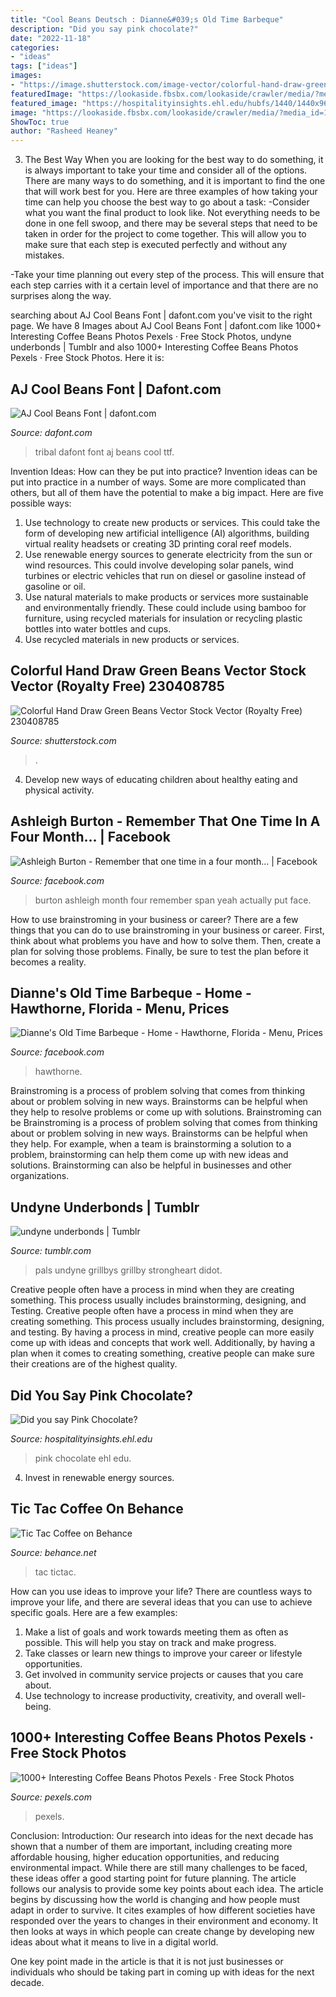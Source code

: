 ```yaml
---
title: "Cool Beans Deutsch : Dianne&#039;s Old Time Barbeque"
description: "Did you say pink chocolate?"
date: "2022-11-18"
categories:
- "ideas"
tags: ["ideas"]
images:
- "https://image.shutterstock.com/image-vector/colorful-hand-draw-green-beans-600w-230408785.jpg"
featuredImage: "https://lookaside.fbsbx.com/lookaside/crawler/media/?media_id=2564059340314650"
featured_image: "https://hospitalityinsights.ehl.edu/hubfs/1440/1440x960-pink-chocolate.jpg#keepProtocol"
image: "https://lookaside.fbsbx.com/lookaside/crawler/media/?media_id=1037369456678324"
ShowToc: true
author: "Rasheed Heaney"
---
```



3) The Best Way
When you are looking for the best way to do something, it is always important to take your time and consider all of the options. There are many ways to do something, and it is important to find the one that will work best for you. Here are three examples of how taking your time can help you choose the best way to go about a task: 
-Consider what you want the final product to look like. Not everything needs to be done in one fell swoop, and there may be several steps that need to be taken in order for the project to come together. This will allow you to make sure that each step is executed perfectly and without any mistakes.

-Take your time planning out every step of the process. This will ensure that each step carries with it a certain level of importance and that there are no surprises along the way.

	

		
searching about AJ Cool Beans Font | dafont.com you've visit to the right page. We have 8 Images about AJ Cool Beans Font | dafont.com like 1000+ Interesting Coffee Beans Photos Pexels · Free Stock Photos, undyne underbonds | Tumblr and also 1000+ Interesting Coffee Beans Photos Pexels · Free Stock Photos. Here it is:
		
    
## AJ Cool Beans Font | Dafont.com

<img loading=lazy src="https://www.dafont.com/img/charmap/a/j/ajcoolbeans0.png" onerror="this.onerror=null;this.src='https://tse1.mm.bing.net/th?id=OIP.TSv2_CmaaLMoMcZczsj_UgHaO4&amp;pid=15.1';" alt="AJ Cool Beans Font | dafont.com">

_Source: dafont.com_

>tribal dafont font aj beans cool ttf. 

	

Invention Ideas: How can they be put into practice?
Invention ideas can be put into practice in a number of ways. Some are more complicated than others, but all of them have the potential to make a big impact. Here are five possible ways: 
1. Use technology to create new products or services. This could take the form of developing new artificial intelligence (AI) algorithms, building virtual reality headsets or creating 3D printing coral reef models.
2. Use renewable energy sources to generate electricity from the sun or wind resources. This could involve developing solar panels, wind turbines or electric vehicles that run on diesel or gasoline instead of gasoline or oil. 
3. Use natural materials to make products or services more sustainable and environmentally friendly. These could include using bamboo for furniture, using recycled materials for insulation or recycling plastic bottles into water bottles and cups. 
4. Use recycled materials in new products or services.

    
## Colorful Hand Draw Green Beans Vector Stock Vector (Royalty Free) 230408785

<img loading=lazy src="https://image.shutterstock.com/image-vector/colorful-hand-draw-green-beans-600w-230408785.jpg" onerror="this.onerror=null;this.src='https://tse4.mm.bing.net/th?id=OIP.pCK4Bsy8--c8Xo6iYXehTQHaHn&amp;pid=15.1';" alt="Colorful Hand Draw Green Beans Vector Stock Vector (Royalty Free) 230408785">

_Source: shutterstock.com_

>. 

	

4. Develop new ways of educating children about healthy eating and physical activity.

    
## Ashleigh Burton - Remember That One Time In A Four Month... | Facebook

<img loading=lazy src="https://lookaside.fbsbx.com/lookaside/crawler/media/?media_id=1037369456678324" onerror="this.onerror=null;this.src='https://tse4.mm.bing.net/th?id=OIP.QFqIy9UVRoWw0z1FLmTs6QHaJQ&amp;pid=15.1';" alt="Ashleigh Burton - Remember that one time in a four month... | Facebook">

_Source: facebook.com_

>burton ashleigh month four remember span yeah actually put face. 

	

How to use brainstroming in your business or career?
There are a few things that you can do to use brainstroming in your business or career. First, think about what problems you have and how to solve them. Then, create a plan for solving those problems. Finally, be sure to test the plan before it becomes a reality.

    
## Dianne&#039;s Old Time Barbeque - Home - Hawthorne, Florida - Menu, Prices

<img loading=lazy src="https://lookaside.fbsbx.com/lookaside/crawler/media/?media_id=2564059340314650" onerror="this.onerror=null;this.src='https://tse2.mm.bing.net/th?id=OIP.x3AQa2HzfQS5cNY1YmqK1QHaJ4&amp;pid=15.1';" alt="Dianne&#039;s Old Time Barbeque - Home - Hawthorne, Florida - Menu, Prices">

_Source: facebook.com_

>hawthorne. 

	

Brainstroming is a process of problem solving that comes from thinking about or problem solving in new ways. Brainstorms can be helpful when they help to resolve problems or come up with solutions. Brainstroming can be
Brainstroming is a process of problem solving that comes from thinking about or problem solving in new ways. Brainstorms can be helpful when they help. For example, when a team is brainstorming a solution to a problem, brainstorming can help them come up with new ideas and solutions. Brainstorming can also be helpful in businesses and other organizations.

    
## Undyne Underbonds | Tumblr

<img loading=lazy src="https://64.media.tumblr.com/58bfe3c17dbf3be6e5c5deb54d119d7d/16534642822832a2-79/s640x960/11812f51f895fc5f1be4fba3f6d1de941f151867.jpg" onerror="this.onerror=null;this.src='https://tse4.mm.bing.net/th?id=OIP.5-yDcbWkYbiZ42TKSdKoFwHaIn&amp;pid=15.1';" alt="undyne underbonds | Tumblr">

_Source: tumblr.com_

>pals undyne grillbys grillby strongheart didot. 

	

Creative people often have a process in mind when they are creating something. This process usually includes brainstorming, designing, and Testing.
Creative people often have a process in mind when they are creating something. This process usually includes brainstorming, designing, and testing. By having a process in mind, creative people can more easily come up with ideas and concepts that work well. Additionally, by having a plan when it comes to creating something, creative people can make sure their creations are of the highest quality.

    
## Did You Say Pink Chocolate?

<img loading=lazy src="https://hospitalityinsights.ehl.edu/hubfs/1440/1440x960-pink-chocolate.jpg#keepProtocol" onerror="this.onerror=null;this.src='https://tse1.mm.bing.net/th?id=OIP.ki2Co2NDUeHcbx6ZZIJZWwHaE8&amp;pid=15.1';" alt="Did you say Pink Chocolate?">

_Source: hospitalityinsights.ehl.edu_

>pink chocolate ehl edu. 

	

4. Invest in renewable energy sources. 

    
## Tic Tac Coffee On Behance

<img loading=lazy src="https://mir-s3-cdn-cf.behance.net/project_modules/1400/a47cd190884339.5e2308531daf8.jpg" onerror="this.onerror=null;this.src='https://tse2.mm.bing.net/th?id=OIP.hETG93Pc4PEkFPCy1uHKyQHaHa&amp;pid=15.1';" alt="Tic Tac Coffee on Behance">

_Source: behance.net_

>tac tictac. 

	

How can you use ideas to improve your life?
There are countless ways to improve your life, and there are several ideas that you can use to achieve specific goals. Here are a few examples: 
1. Make a list of goals and work towards meeting them as often as possible. This will help you stay on track and make progress.
2. Take classes or learn new things to improve your career or lifestyle opportunities.
3. Get involved in community service projects or causes that you care about.
4. Use technology to increase productivity, creativity, and overall well-being.

    
## 1000+ Interesting Coffee Beans Photos Pexels · Free Stock Photos

<img loading=lazy src="https://images.pexels.com/photos/34085/pexels-photo.jpg?h=1000&amp;w=1500&amp;fit=crop&amp;mark=https:%2F%2Fassets.imgix.net%2F~text%3Ftxtclr%3Dfff%26txt%3DFree+Stock+Photos%26txtsize%3D120%26txtpad%3D20%26bg%3D80000000%26txtfont%3DAvenir-Heavy%26txtalign%3Dcenter%26w%3D1300&amp;markalign=center%2Cmiddle&amp;txt=pexels.com&amp;txtalign=center&amp;txtsize=60&amp;txtclr=eeffffff&amp;txtfont=Avenir-Heavy&amp;txtshad=10" onerror="this.onerror=null;this.src='https://tse3.mm.bing.net/th?id=OIP.TMOyP4ZwYFEOL3BA5u0CQAHaE8&amp;pid=15.1';" alt="1000+ Interesting Coffee Beans Photos Pexels · Free Stock Photos">

_Source: pexels.com_

>pexels. 

	

Conclusion:
Introduction: Our research into ideas for the next decade has shown that a number of them are important, including creating more affordable housing, higher education opportunities, and reducing environmental impact. While there are still many challenges to be faced, these ideas offer a good starting point for future planning. The article follows our analysis to provide some key points about each idea.
The article begins by discussing how the world is changing and how people must adapt in order to survive. It cites examples of how different societies have responded over the years to changes in their environment and economy. It then looks at ways in which people can create change by developing new ideas about what it means to live in a digital world.

One key point made in the article is that it is not just businesses or individuals who should be taking part in coming up with ideas for the next decade.

